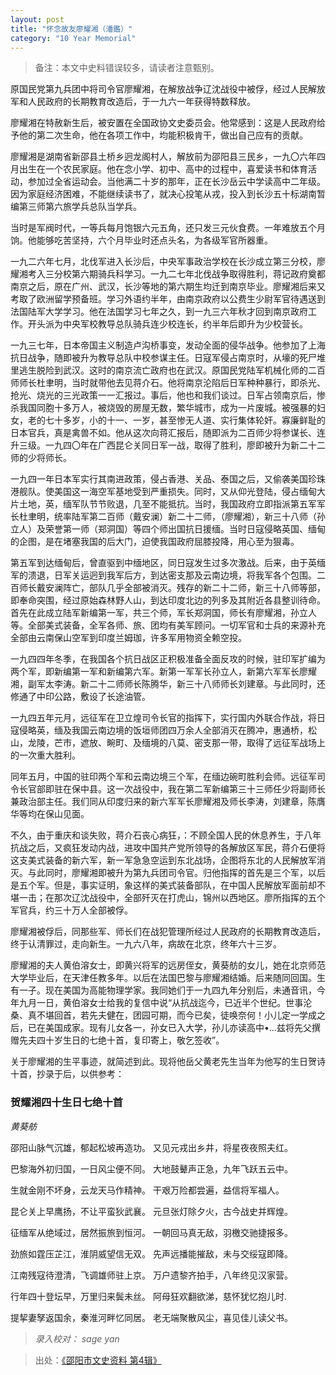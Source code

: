 ```yaml
---
layout: post
title: "怀念故友廖耀湘（潘鑑）"
category: "10 Year Memorial"
---
```



> 备注：本文中史料错误较多，请读者注意甄别。

原国民党第九兵团中将司令官廖耀湘，在解放战争辽沈战役中被俘，经过人民解放军和人民政府的长期教育改造后，于一九六一年获得特数释放。

廖耀湘在特赦新生后，被安置在全国政协文史委员会。他常感到：这是人民政府给予他的第二次生命，他在各项工作中，均能积极肯干，做出自己应有的贡献。


廖耀湘是湖南省新邵县土桥乡迥龙阁村人，解放前为邵阳县三民乡，一九〇六年四月出生在一个农民家庭。他在念小学、初中、高中的过程中，喜爱读书和体育活动，参加过全省运动会。当他满二十岁的那年，正在长沙岳云中学读高中二年级。因为家庭经济困难，不能继续读书了，就决心投笔从戎，投入到长沙五十标湖南暂编第三师第六旅学兵总队当学兵。

当时是军阀时代，一等兵每月饱银六元五角，还只发三元伙食费。一年难放五个月饷。他能够吃苦坚持，六个月毕业时还点头名，为各级军官所器重。


一九二六年七月，北伐军进入长沙后，中央军事政治学校在长沙成立第三分校，廖耀湘考入三分校第六期骑兵科学习。一九二七年北伐战争取得胜利，蒋记政府奠都南京之后，原在广州、武汉，长沙等地的第六期生均迁到南京毕业。廖耀湘后来又考取了欧洲留学预备班。学习外语约半年，由南京政府以公费生少尉军官待遇送到法国陆军大学学习。他在法国学习七年之久，到一九三六年秋才回到南京政府工作。开头派为中央军校教导总队骑兵连少校连长，约半年后即升为少校营长。

一九三七年，日本帝国主义制造卢沟桥事变，发动全面的侵华战争。他参加了上海抗日战争，随即被升为教导总队中校参谋主任。日寇军侵占南京时，从壕的死尸堆里逃生脱险到武汉。这时的南京流亡政府也在武汉。原国民党陆军机械化师的二百师师长杜聿明，当时就带他去见蒋介石。他将南京沦陷后日军种种暴行，即杀光、抢光、烧光的三光政策一一汇报过。事后，他也和我们谈过。日军占领南京后，惨杀我国同胞十多万人，被烧毁的房屋无数，繁华城市，成为一片废城。被强暴的妇女，老的七十多岁，小的十一、一岁，甚至惨无人道、实行集体轮奸。寡廉鲜耻的日本官兵，真是禽兽不如。他从这次向蒋汇报后，随即派为二百师少将参谋长、连升三级。一九四〇年在广西昆仑关同日军一战，取得了胜利，廖即被升为新二十二师的少将师长。


一九四一年日本军实行其南进政策，侵占香港、关品、泰国之后，又偷袭美国珍珠港舰队。使美国这一海空军基地受到严重损失。同时，又从仰光登陆，侵占缅甸大片土地，英，缅军队节节败退，几至不能抵抗。当时，我国政府立即指派第五军军长杜聿明，统率陆军第二百师（戴安澜）新二十二师，（廖耀湘），新三十八师（孙立人）及荣誉第一师（郑洞国）等四个师出国抗日援缅。当时日寇侵略英国、缅甸的企图，是在堵塞我国的后大门，迫使我国政府屈膝投降，用心至为狠毒。

第五军到达缅甸后，曾直驱到中缅地区，同日寇发生过多次激战。后来，由于英缅军的溃退，日军关运迥到我军后方，到达密支那及云南边境，将我军各个包围。二百师长戴安澜阵亡，部队几乎全部被消灭。残存的新二十二师，新三十八师等部，即奉命突围，经过原始森林野人山，到达印度北边的列多及其附近各县整训待命。首先在此成立陆军新编第一军，共三个师，军长郑洞国，师长有廖耀湘，孙立人等。全部美式装备，全军各师、旅、团均有美军顾问。一切军官和士兵的来源补充全部由云南保山空军到印度兰姆珈，许多军用物资全赖空投。

一九四四年冬季，在我国各个抗日战区正积极准备全面反攻的时候，驻印军扩编为两个军，即新编第一军和新编第六军。新第一军军长孙立人，新第六军军长廖耀湘，副军太李涛。新二十二师师长陈腾华，新三十八师师长刘建章。与此同时，还修通了中印公路，敷设了长途油管。

一九四五年元月，远征军在卫立煌司令长官的指挥下，实行国内外联合作战，将日寇侵略英，缅及我国云南边境的饭垣师团四万余人全部消灭在腾冲，惠通桥，松山，龙陵，芒市，遮放、畹町、及缅境的八莫、密支那一带，取得了远征军战场上的一次重大胜利。

同年五月，中国的驻印两个军和云南边境三个军，在缅边碗町胜利会师。远征军司令长官部即驻在保中县。这一次战役中，我在第二军新编第三十三师任少将副师长兼政治部主任。我们同从印度归来的新六军军长廖耀湘及师长李涛，刘建章，陈膺华等均在保山见面。


不久，由于重庆和谈失败，蒋介石丧心病狂，：不顾全国人民的休息养生，于八年抗战之后，又疯狂发动内战，进攻中国共产党所领导的各解放区军民，蒋介石便将这支美式装备的新六军，新一军急急空运到东北战场，企图将东北的人民解放军消灭。与此同时，廖耀湘即被升为第九兵团司令官。归他指挥的首先是三个军，以后是五个军。但是，事实证明，象这样的美式装备部队，在中国人民解放军面前却不堪一击；在那次辽沈战役中，全部歼灭在打虎山，锦州以西地区。廖所指挥的五个军官兵，约三十万人全部被俘。

廖耀湘被俘后，同那些军、师长们在战犯管理所经过人民政府的长期教育改造后，终于认清罪过，走向新生。一九六八年，病故在北京，终年六十三岁。

廖耀湘的夫人黄伯溶女士，即黄兴将军的远房侄女，黄葵舫的女儿，她在北京师范大学毕业后，在天津任教多年。以后在法国巴黎与廖耀湘结婚。后来随同回国。生有一子。现在美国为高能物理学家。我同她们于一九四九年分别后，未通音讯，今年九月一日，黄伯溶女士给我的复信中说“从抗战迄今，已近半个世纪。世事沦桑、真不堪回首，若先夫健在，团园可期，而今已矣，徒唤奈何！小儿定一学成之后，已在美国成家。现有儿女各一，孙女已入大学，孙儿亦读高中•…兹将先父撰赠先夫四十岁生日的七绝十首，复印寄上，敬乞签收”。

关于廖耀湘的生平事迹，就简述到此。现将他岳父黄老先生当年为他写的生日贺诗十首，抄录于后，以供参考：



### 贺耀湘四十生日七绝十首

*黄葵舫*

邵阳山脉气沉雄，郁起松坡再造功。
又见元戎出乡井，将星夜夜照夫红。

巴黎海外初归国，一日风尘便不同。
大地鼓鼙声正急，九年飞跃五云中。

生就金刚不坏身，云龙天马作精神。
干艰万险都尝遍，益信将军福人。

昆仑关上早鹰扬，不让平蛮狄武襄。
元旦张灯除夕火，古今战史并辉煌。

征缅军从绝域过，居然振旅到恒河。
一朝回马真无敌，羽檄交驰捷报多。

劲旅如霆压芷江，淮阴威望信无双。
先声远播能摧敌，未与交绥寇即降。

江南残寇待澄清，飞调雄师驻上京。
万户遗黎齐拍手，八年终见汉家营。

行年四十登坛早，万里归来鬓未丝。
阿母狂欢翻欲涕，慈怀犹忆抱儿时.

提挈妻孥返国余，秦淮河畔忆同居。
老无端聚散风尘，喜见佳儿读父书。


> *录入校对： sage yan*

> 出处：[《邵阳市文史资料 第4辑》](
https://www.modernhistory.org.cn/#/Detailedreading?fileCode=0001_ts_30033042&treeId=174764779&contUrl=https%3A%2F%2Fkrwxk-prod.oss-cn-beijing.aliyuncs.com%2F0001_ts_30033042%2F0001_ts_30033042.json)
